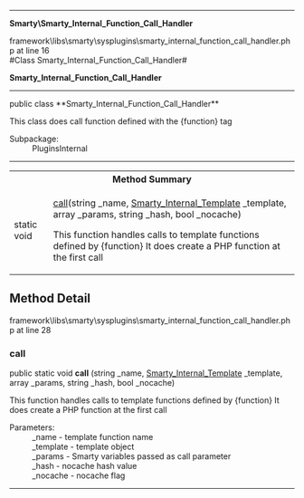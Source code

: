 
- - -

**Smarty\Smarty_Internal_Function_Call_Handler**
<div class="location">framework\libs\smarty\sysplugins\smarty_internal_function_call_handler.php at line 16</div>
#Class Smarty_Internal_Function_Call_Handler#

**Smarty_Internal_Function_Call_Handler**


- - -

<p class="signature">public  class **Smarty_Internal_Function_Call_Handler**</p>

<div class="comment" id="overview_description"><p>This class does call function defined with the {function} tag</p></div>

<dl>
<dt>Subpackage:</dt>
<dd>PluginsInternal</dd>
</dl>

- - -

<table id="summary_method">
<tr><th colspan="2">Method Summary</th></tr>
<tr>
<td class="type"> static  void</td>
<td class="description"><p class="name"><a href="#call">call</a>(string _name, <a href="../smarty/smarty_internal_template.html">Smarty_Internal_Template</a> _template, array _params, string _hash, bool _nocache)</p><p class="description">This function handles calls to template functions defined by {function}
It does create a PHP function at the first call</p></td>
</tr>
</table>

<h2 id="detail_method">Method Detail</h2>
<div class="location">framework\libs\smarty\sysplugins\smarty_internal_function_call_handler.php at line 28</div>
<h3 id="call()">call</h3>

public static  void **call** (string _name, <a href="../smarty/smarty_internal_template.html">Smarty_Internal_Template</a> _template, array _params, string _hash, bool _nocache)<div class="details">
<p>This function handles calls to template functions defined by {function}
It does create a PHP function at the first call</p><dl>
<dt>Parameters:</dt>
<dd>_name - template function name</dd>
<dd>_template - template object</dd>
<dd>_params - Smarty variables passed as call parameter</dd>
<dd>_hash - nocache hash value</dd>
<dd>_nocache - nocache flag</dd>
</dl>
</div>

- - -

